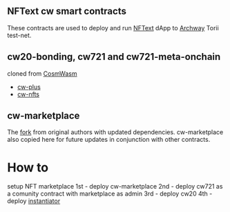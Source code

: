NFText cw smart contracts
---
These contracts are used to deploy and run [NFText](https://github.com/wotori-studio/NFText) dApp to [Archway](https://archway.io/) Torii test-net.


cw20-bonding, cw721 and cw721-meta-onchain 
---

cloned from [CosmWasm](https://github.com/CosmWasm/cosmwasm)
- [cw-plus](https://github.com/CosmWasm/cw-plus) 
- [cw-nfts](https://github.com/CosmWasm/cw-nfts)

cw-marketplace 
---
The [fork](https://github.com/wotori-studio/cw-marketplace) from original authors with updated dependencies.
cw-marketplace also copied here for future updates in conjunction with other contracts.

# How to
setup NFT marketplace
1st - deploy cw-marketplace
2nd - deploy cw721 as a comunity contract with marketplace as admin
3rd - deploy cw20
4th - deploy [instantiator](https://github.com/wotori/instantiator)